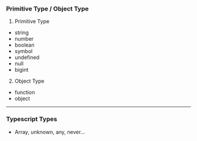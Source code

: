 ### Primitive Type / Object Type

1. Primitive Type
 - string
 - number
 - boolean
 - symbol
 - undefined
 - null
 - bigint

2. Object Type
 - function
 - object

-------
### Typescript Types
 - Array, unknown, any, never...

